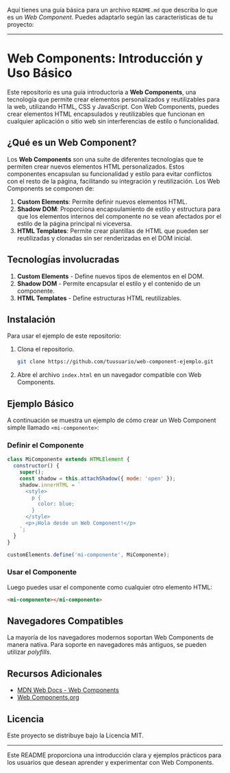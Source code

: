 Aquí tienes una guía básica para un archivo `README.md` que describa lo que es un *Web Component*. Puedes adaptarlo según las características de tu proyecto:

---

# Web Components: Introducción y Uso Básico

Este repositorio es una guía introductoria a **Web Components**, una tecnología que permite crear elementos personalizados y reutilizables para la web, utilizando HTML, CSS y JavaScript. Con Web Components, puedes crear elementos HTML encapsulados y reutilizables que funcionan en cualquier aplicación o sitio web sin interferencias de estilo o funcionalidad.

## ¿Qué es un Web Component?

Los **Web Components** son una suite de diferentes tecnologías que te permiten crear nuevos elementos HTML personalizados. Estos componentes encapsulan su funcionalidad y estilo para evitar conflictos con el resto de la página, facilitando su integración y reutilización. Los Web Components se componen de:

1. **Custom Elements**: Permite definir nuevos elementos HTML.
2. **Shadow DOM**: Proporciona encapsulamiento de estilo y estructura para que los elementos internos del componente no se vean afectados por el estilo de la página principal ni viceversa.
3. **HTML Templates**: Permite crear plantillas de HTML que pueden ser reutilizadas y clonadas sin ser renderizadas en el DOM inicial.

## Tecnologías involucradas

1. **Custom Elements** - Define nuevos tipos de elementos en el DOM.
2. **Shadow DOM** - Permite encapsular el estilo y el contenido de un componente.
3. **HTML Templates** - Define estructuras HTML reutilizables.

## Instalación

Para usar el ejemplo de este repositorio:

1. Clona el repositorio.
   ```bash
   git clone https://github.com/tuusuario/web-component-ejemplo.git
   ```
2. Abre el archivo `index.html` en un navegador compatible con Web Components.

## Ejemplo Básico

A continuación se muestra un ejemplo de cómo crear un Web Component simple llamado `<mi-componente>`:

### Definir el Componente

```javascript
class MiComponente extends HTMLElement {
  constructor() {
    super();
    const shadow = this.attachShadow({ mode: 'open' });
    shadow.innerHTML = `
      <style>
        p {
          color: blue;
        }
      </style>
      <p>¡Hola desde un Web Component!</p>
    `;
  }
}

customElements.define('mi-componente', MiComponente);
```

### Usar el Componente

Luego puedes usar el componente como cualquier otro elemento HTML:

```html
<mi-componente></mi-componente>
```

## Navegadores Compatibles

La mayoría de los navegadores modernos soportan Web Components de manera nativa. Para soporte en navegadores más antiguos, se pueden utilizar *polyfills*.

## Recursos Adicionales

- [MDN Web Docs - Web Components](https://developer.mozilla.org/es/docs/Web/Web_Components)
- [Web Components.org](https://www.webcomponents.org/)
  
## Licencia

Este proyecto se distribuye bajo la Licencia MIT.

---

Este README proporciona una introducción clara y ejemplos prácticos para los usuarios que desean aprender y experimentar con Web Components.
